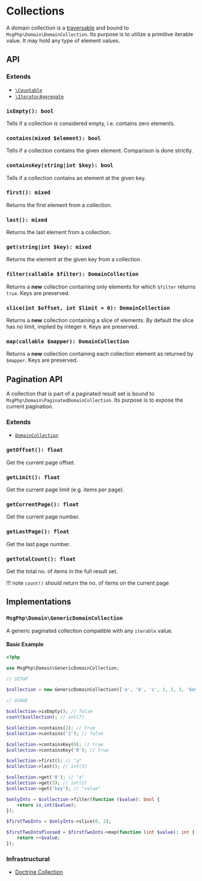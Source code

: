# Collections

A domain collection is a [traversable] and bound to `MsgPhp\Domain\DomainCollection`. Its purpose is to utilize a
primitive iterable value. It may hold any type of element values.

## API

### Extends

- [`\Countable`][countable]
- [`\IteratorAggregate`][iterator-aggregate]

### `isEmpty(): bool`

Tells if a collection is considered empty, i.e. contains zero elements.

### `contains(mixed $element): bool`

Tells if a collection contains the given element. Comparison is done strictly.

### `containsKey(string|int $key): bool`

Tells if a collection contains an element at the given key.

### `first(): mixed`

Returns the first element from a collection.

### `last(): mixed`

Returns the last element from a collection.

### `get(string|int $key): mixed`

Returns the element at the given key from a collection.

### `filter(callable $filter): DomainCollection`

Returns a **new** collection containing only elements for which `$filter` returns `true`. Keys are preserved.

### `slice(int $offset, int $limit = 0): DomainCollection`

Returns a **new** collection containing a slice of elements. By default the slice has no limit, implied by integer `0`.
Keys are preserved.

### `map(callable $mapper): DomainCollection`

Returns a **new** collection containing each collection element as returned by `$mapper`. Keys are preserved.

## Pagination API

A collection that is part of a paginated result set is bound to `MsgPhp\Domain\PaginatedDomainCollection`. Its purpose
is to expose the current pagination.

### Extends

- [`DomainCollection`](#collections)

### `getOffset(): float`

Get the current page offset.

### `getLimit(): float`

Get the current page limit (e.g. items per page).

### `getCurrentPage(): float`

Get the current page number.

### `getLastPage(): float`

Get the last page number.

### `getTotalCount(): float`

Get the total no. of items in the full result set.

!!! note
    `count()` should return the no. of items on the current page

## Implementations

### `MsgPhp\Domain\GenericDomainCollection`

A generic paginated collection compatible with any `iterable` value.

#### Basic Example

```php
<?php

use MsgPhp\Domain\GenericDomainCollection;

// SETUP

$collection = new GenericDomainCollection(['a', 'b', 'c', 1, 2, 3, 'key' => 'value']);

// USAGE

$collection->isEmpty(); // false
count($collection); // int(7)

$collection->contains(2); // true
$collection->contains('2'); // false

$collection->containsKey(0); // true
$collection->containsKey('0'); // true

$collection->first(); // "a"
$collection->last(); // int(3)

$collection->get('0'); // "a"
$collection->get(3); // int(1)
$collection->get('key'); // "value"

$onlyInts = $collection->filter(function ($value): bool {
    return is_int($value);
});

$firstTwoInts = $onlyInts->slice(0, 2);

$firstTwoIntsPlussed = $firstTwoInts->map(function (int $value): int {
    return ++$value;
});
```

### Infrastructural

- [Doctrine Collection](../infrastructure/doctrine-collections.md#domain-collection)

[traversable]: https://secure.php.net/traversable
[countable]: https://secure.php.net/countable
[iterator-aggregate]: https://secure.php.net/iteratoraggregate
